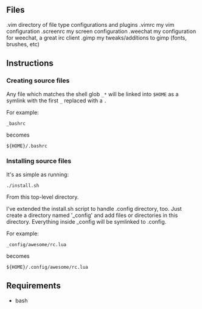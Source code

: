## Files
.vim
    directory of file type configurations and plugins
.vimrc
    my vim configuration
.screenrc
    my screen configuration
.weechat
    my configuration for weechat, a great irc client
.gimp
    my tweaks/additions to gimp (fonts, brushes, etc)

## Instructions
### Creating source files
Any file which matches the shell glob `_*` will be linked into `$HOME` as a symlink with the first `_`  replaced with a `.`

For example:

    _bashrc

becomes

    ${HOME}/.bashrc

### Installing source files
It's as simple as running:

    ./install.sh

From this top-level directory.


I've extended the install.sh script to handle .config directory, too.
Just create a directory named '_config' and add files or directories in this directory.
Everything inside _config will be symlinked to .config.

For example:

    _config/awesome/rc.lua

becomes

    ${HOME}/.config/awesome/rc.lua

## Requirements
* bash
